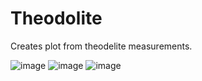 # Theodolite

Creates plot from theodelite measurements.

![image](https://user-images.githubusercontent.com/76440151/182902323-e3c034f4-9496-4a27-bd3d-95a652d46838.png)
![image](https://user-images.githubusercontent.com/76440151/182902396-07e8fe98-6bcc-4014-83bf-342222aac5d0.png)
![image](https://user-images.githubusercontent.com/76440151/182902436-13b28d46-4d29-4657-9b0e-bd6a80f5011d.png)
